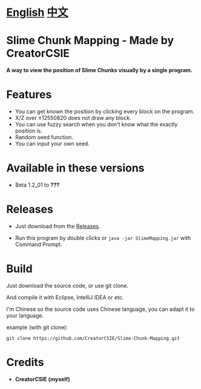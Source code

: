 # [English](README.md) [中文](README-ZH.md)

# Slime Chunk Mapping - Made by CreatorCSIE

**A way to view the position of Slime Chunks visually by a single program.**

# Features
* You can get known the position by clicking every block on the program.
* X/Z over ±12550820 does not draw any block.
* You can use fuzzy search when you don't know what the exactly position is.
* Random seed function.
* You can input your own seed.

# Available in these versions
* Beta 1.2_01 to **???**

# Releases
* Just download from the [Releases](https://github.com/CreatorCSIE/Slime-Chunk-Mapping/releases).

* Run this program by double clicks or `java -jar SlimeMapping.jar` with Command Prompt.

# Build
Just download the source code, or use git clone.

And compile it with Eclipse, IntelliJ IDEA or etc.

I'm Chinese so the source code uses Chinese language, you can adapt it to your language.

example (with git clone):

`git clone https://github.com/CreatorCSIE/Slime-Chunk-Mapping.git`

# Credits
* **CreatorCSIE (myself)**
